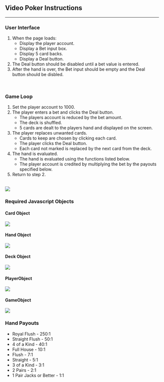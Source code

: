 ## Video Poker Instructions

---

### User Interface

1. When the page loads:
	* Display the player account.
	* Display a Bet input box.
	* Display 5 card backs.
	* Display a Deal button.
2. The Deal button should be disabled until a bet value is entered.
3. After the hand is over, the Bet input should be empty and the Deal button should be disbled.

<br>

### Game Loop

1. Set the player account to 1000.
2. The player enters a bet and clicks the Deal button.
	* The players account is reduced by the bet amount.
	* The deck is shuffled.
	* 5 cards are dealt to the players hand and displayed on the screen.
3. The player replaces unwanted cards.
	* Cards to keep are chosen by clicking each card.
	* The player clicks the Deal button.
	* Each card not marked is replaced by the next card from the deck.
4. The hand is evaluated.
	* The hand is evaluated using the functions listed below.
	* The player account is credited by multiplying the bet by the payouts specified below.
5. Return to step 2.

<br>

<img src="https://boisecodeworks.github.io/VideoPoker/docs/GameLoop.png">

<br>

### Required Javascript Objects

#### Card Object
<img src="https://boisecodeworks.github.io/VideoPoker/docs/CardObject.png">

<br>

#### Hand Object
<img src="https://boisecodeworks.github.io/VideoPoker/docs/HandObject.png">

<br>

#### Deck Object
<img src="https://boisecodeworks.github.io/VideoPoker/docs/DeckObject.png">

<br>

#### PlayerObject
<img src="https://boisecodeworks.github.io/VideoPoker/docs/PlayerObject.png">

#### GameObject
<img src="https://boisecodeworks.github.io/VideoPoker/docs/GameObject.png">

<br>

### Hand Payouts
* Royal Flush - 250:1
* Straight Flush - 50:1
* 4 of a Kind - 40:1
* Full House - 10:1
* Flush - 7:1
* Straight - 5:1
* 3 of a Kind - 3:1
* 2 Pairs - 2:1
* 1 Pair Jacks or Better - 1:1 


